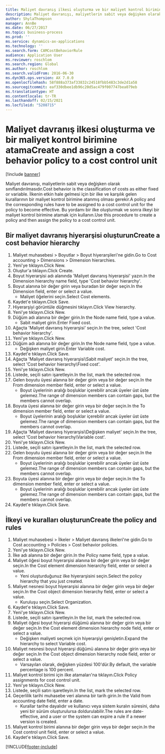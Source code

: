```yaml
---
title: Maliyet davranış ilkesi oluşturma ve bir maliyet kontrol birimine atama
description: Maliyet davranışı, maliyetlerin sabit veya değişken olarak sınıflandırılmasıdır.
author: ShylaThompson
manager: AnnBe
ms.date: 06/27/2017
ms.topic: business-process
ms.prod: ''
ms.service: dynamics-ax-applications
ms.technology: ''
ms.search.form: CAMCostBehaviorRule
audience: Application User
ms.reviewer: roschlom
ms.search.region: Global
ms.author: roschlom
ms.search.validFrom: 2016-06-30
ms.dyn365.ops.version: AX 7.0.0
ms.openlocfilehash: 58f888a373af33832c24518fbb5483c3de2d1a58
ms.sourcegitcommit: eaf330dbee1db96c20d5ac479f007747bea079eb
ms.translationtype: HT
ms.contentlocale: tr-TR
ms.lasthandoff: 02/15/2021
ms.locfileid: "5208715"
---
```

# <a name="create-and-assign-a-cost-behavior-policy-to-a-cost-control-unit"></a><span data-ttu-id="fc3e3-103">Maliyet davranış ilkesi oluşturma ve bir maliyet kontrol birimine atama</span><span class="sxs-lookup"><span data-stu-id="fc3e3-103">Create and assign a cost behavior policy to a cost control unit</span></span>

[!include [banner](../../includes/banner.md)]

<span data-ttu-id="fc3e3-104">Maliyet davranışı, maliyetlerin sabit veya değişken olarak sınıflandırılmasıdır.</span><span class="sxs-lookup"><span data-stu-id="fc3e3-104">Cost behavior is the classification of costs as either fixed or variable.</span></span> <span data-ttu-id="fc3e3-105">İlkenin etkin hale gelmesi için bir ilke ve karşılık gelen kurallarının bir maliyet kontrol birimine atanmış olması gerekir.</span><span class="sxs-lookup"><span data-stu-id="fc3e3-105">A policy and the corresponding rules have to be assigned to a cost control unit for the policy to become effective.</span></span> <span data-ttu-id="fc3e3-106">Bu yordamı bir ilke oluşturmak ve sonra ilkeyi bir maliyet kontrol birimine atamak için kullanın.</span><span class="sxs-lookup"><span data-stu-id="fc3e3-106">Use this procedure to create a policy and then assign the policy to a cost control unit.</span></span>


## <a name="create-a-cost-behavior-hierarchy"></a><span data-ttu-id="fc3e3-107">Bir maliyet davranış hiyerarşisi oluşturun</span><span class="sxs-lookup"><span data-stu-id="fc3e3-107">Create a cost behavior hierarchy</span></span>
1. <span data-ttu-id="fc3e3-108">Maliyet muhasebesi > Boyutlar > Boyut hiyerarşileri'ne gidin.</span><span class="sxs-lookup"><span data-stu-id="fc3e3-108">Go to Cost accounting > Dimensions > Dimension hierarchies.</span></span>
2. <span data-ttu-id="fc3e3-109">Yeni'ye tıklayın.</span><span class="sxs-lookup"><span data-stu-id="fc3e3-109">Click New.</span></span>
3. <span data-ttu-id="fc3e3-110">Oluştur'a tıklayın.</span><span class="sxs-lookup"><span data-stu-id="fc3e3-110">Click Create.</span></span>
4. <span data-ttu-id="fc3e3-111">Boyut hiyerarşisi adı alanında 'Maliyet davranış hiyerarşisi' yazın.</span><span class="sxs-lookup"><span data-stu-id="fc3e3-111">In the Dimension hierarchy name field, type 'Cost behavior hierarchy'.</span></span>
5. <span data-ttu-id="fc3e3-112">Boyut alanına bir değer girin veya buradan bir değer seçin.</span><span class="sxs-lookup"><span data-stu-id="fc3e3-112">In the Dimension field, enter or select a value.</span></span>
    * <span data-ttu-id="fc3e3-113">Maliyet öğelerini seçin.</span><span class="sxs-lookup"><span data-stu-id="fc3e3-113">Select Cost elements.</span></span>  
6. <span data-ttu-id="fc3e3-114">Kaydet'e tıklayın.</span><span class="sxs-lookup"><span data-stu-id="fc3e3-114">Click Save.</span></span>
7. <span data-ttu-id="fc3e3-115">Hiyerarşiyi görüntüle düğmesini tıklayın.</span><span class="sxs-lookup"><span data-stu-id="fc3e3-115">Click View hierarchy.</span></span>
8. <span data-ttu-id="fc3e3-116">Yeni'ye tıklayın.</span><span class="sxs-lookup"><span data-stu-id="fc3e3-116">Click New.</span></span>
9. <span data-ttu-id="fc3e3-117">Düğüm adı alanına bir değer girin.</span><span class="sxs-lookup"><span data-stu-id="fc3e3-117">In the Node name field, type a value.</span></span>
    * <span data-ttu-id="fc3e3-118">Sabit maliyet girin.</span><span class="sxs-lookup"><span data-stu-id="fc3e3-118">Enter Fixed cost.</span></span>  
10. <span data-ttu-id="fc3e3-119">Ağaçta 'Maliyet davranış hiyerarşisi' seçin.</span><span class="sxs-lookup"><span data-stu-id="fc3e3-119">In the tree, select 'Cost behavior hierarchy'.</span></span>
11. <span data-ttu-id="fc3e3-120">Yeni'ye tıklayın.</span><span class="sxs-lookup"><span data-stu-id="fc3e3-120">Click New.</span></span>
12. <span data-ttu-id="fc3e3-121">Düğüm adı alanına bir değer girin.</span><span class="sxs-lookup"><span data-stu-id="fc3e3-121">In the Node name field, type a value.</span></span>
    * <span data-ttu-id="fc3e3-122">Değişken maliyet girin.</span><span class="sxs-lookup"><span data-stu-id="fc3e3-122">Enter Variable cost.</span></span>  
13. <span data-ttu-id="fc3e3-123">Kaydet'e tıklayın.</span><span class="sxs-lookup"><span data-stu-id="fc3e3-123">Click Save.</span></span>
14. <span data-ttu-id="fc3e3-124">Ağaçta 'Maliyet davranış hiyerarşisi\Sabit maliyet' seçin.</span><span class="sxs-lookup"><span data-stu-id="fc3e3-124">In the tree, select 'Cost behavior hierarchy\Fixed cost'.</span></span>
15. <span data-ttu-id="fc3e3-125">Yeni'ye tıklayın.</span><span class="sxs-lookup"><span data-stu-id="fc3e3-125">Click New.</span></span>
16. <span data-ttu-id="fc3e3-126">Listede, seçili satırı işaretleyin.</span><span class="sxs-lookup"><span data-stu-id="fc3e3-126">In the list, mark the selected row.</span></span>
17. <span data-ttu-id="fc3e3-127">Gelen boyutu üyesi alanına bir değer girin veya bir değer seçin.</span><span class="sxs-lookup"><span data-stu-id="fc3e3-127">In the From dimension member field, enter or select a value.</span></span>
    * <span data-ttu-id="fc3e3-128">Boyut üyelerinin aralığı boşluklar içerebilir ancak üyeler üst üste gelemez.</span><span class="sxs-lookup"><span data-stu-id="fc3e3-128">The range of dimension members can contain gaps, but the members cannot overlap.</span></span>  
18. <span data-ttu-id="fc3e3-129">Boyuta üyesi alanına bir değer girin veya bir değer seçin.</span><span class="sxs-lookup"><span data-stu-id="fc3e3-129">In the To dimension member field, enter or select a value.</span></span>
    * <span data-ttu-id="fc3e3-130">Boyut üyelerinin aralığı boşluklar içerebilir ancak üyeler üst üste gelemez.</span><span class="sxs-lookup"><span data-stu-id="fc3e3-130">The range of dimension members can contain gaps, but the members cannot overlap.</span></span>  
19. <span data-ttu-id="fc3e3-131">Ağaçta 'Maliyet davranış hiyerarşisi\Değişken maliyet' seçin.</span><span class="sxs-lookup"><span data-stu-id="fc3e3-131">In the tree, select 'Cost behavior hierarchy\Variable cost'.</span></span>
20. <span data-ttu-id="fc3e3-132">Yeni'ye tıklayın.</span><span class="sxs-lookup"><span data-stu-id="fc3e3-132">Click New.</span></span>
21. <span data-ttu-id="fc3e3-133">Listede, seçili satırı işaretleyin.</span><span class="sxs-lookup"><span data-stu-id="fc3e3-133">In the list, mark the selected row.</span></span>
22. <span data-ttu-id="fc3e3-134">Gelen boyutu üyesi alanına bir değer girin veya bir değer seçin.</span><span class="sxs-lookup"><span data-stu-id="fc3e3-134">In the From dimension member field, enter or select a value.</span></span>
    * <span data-ttu-id="fc3e3-135">Boyut üyelerinin aralığı boşluklar içerebilir ancak üyeler üst üste gelemez.</span><span class="sxs-lookup"><span data-stu-id="fc3e3-135">The range of dimension members can contain gaps, but the members cannot overlap.</span></span>  
23. <span data-ttu-id="fc3e3-136">Boyuta üyesi alanına bir değer girin veya bir değer seçin.</span><span class="sxs-lookup"><span data-stu-id="fc3e3-136">In the To dimension member field, enter or select a value.</span></span>
    * <span data-ttu-id="fc3e3-137">Boyut üyelerinin aralığı boşluklar içerebilir ancak üyeler üst üste gelemez.</span><span class="sxs-lookup"><span data-stu-id="fc3e3-137">The range of dimension members can contain gaps, but the members cannot overlap.</span></span>  
24. <span data-ttu-id="fc3e3-138">Kaydet'e tıklayın.</span><span class="sxs-lookup"><span data-stu-id="fc3e3-138">Click Save.</span></span>

## <a name="create-the-policy-and-rules"></a><span data-ttu-id="fc3e3-139">İlkeyi ve kuralları oluşturun</span><span class="sxs-lookup"><span data-stu-id="fc3e3-139">Create the policy and rules</span></span>
1. <span data-ttu-id="fc3e3-140">Maliyet muhasebesi > İlkeler > Maliyet davranış ilkeleri'ne gidin.</span><span class="sxs-lookup"><span data-stu-id="fc3e3-140">Go to Cost accounting > Policies > Cost behavior policies.</span></span>
2. <span data-ttu-id="fc3e3-141">Yeni'ye tıklayın.</span><span class="sxs-lookup"><span data-stu-id="fc3e3-141">Click New.</span></span>
3. <span data-ttu-id="fc3e3-142">İlke adı alanına bir değer girin.</span><span class="sxs-lookup"><span data-stu-id="fc3e3-142">In the Policy name field, type a value.</span></span>
4. <span data-ttu-id="fc3e3-143">Maliyet öğesi boyut hiyerarşisi alanına bir değer girin veya bir değer seçin.</span><span class="sxs-lookup"><span data-stu-id="fc3e3-143">In the Cost element dimension hierarchy field, enter or select a value.</span></span>
    * <span data-ttu-id="fc3e3-144">Yeni oluşturduğunuz ilke hiyerarşisini seçin.</span><span class="sxs-lookup"><span data-stu-id="fc3e3-144">Select the policy hierarchy that you just created.</span></span>  
5. <span data-ttu-id="fc3e3-145">Maliyet nesnesi boyut hiyerarşisi alanına bir değer girin veya bir değer seçin.</span><span class="sxs-lookup"><span data-stu-id="fc3e3-145">In the Cost object dimension hierarchy field, enter or select a value.</span></span>
    * <span data-ttu-id="fc3e3-146">Kuruluşu seçin.</span><span class="sxs-lookup"><span data-stu-id="fc3e3-146">Select Organization.</span></span>  
6. <span data-ttu-id="fc3e3-147">Kaydet'e tıklayın.</span><span class="sxs-lookup"><span data-stu-id="fc3e3-147">Click Save.</span></span>
7. <span data-ttu-id="fc3e3-148">Yeni'ye tıklayın.</span><span class="sxs-lookup"><span data-stu-id="fc3e3-148">Click New.</span></span>
8. <span data-ttu-id="fc3e3-149">Listede, seçili satırı işaretleyin.</span><span class="sxs-lookup"><span data-stu-id="fc3e3-149">In the list, mark the selected row.</span></span>
9. <span data-ttu-id="fc3e3-150">Maliyet öğesi boyut hiyerarşi düğümü alanına bir değer girin veya bir değer seçin.</span><span class="sxs-lookup"><span data-stu-id="fc3e3-150">In the Cost element dimension hierarchy node field, enter or select a value.</span></span>
    * <span data-ttu-id="fc3e3-151">Değişken maliyeti seçmek için hiyerarşiyi genişletin.</span><span class="sxs-lookup"><span data-stu-id="fc3e3-151">Expand the hierarchy to select Variable cost.</span></span>  
10. <span data-ttu-id="fc3e3-152">Maliyet nesnesi boyut hiyerarşi düğümü alanına bir değer girin veya bir değer seçin.</span><span class="sxs-lookup"><span data-stu-id="fc3e3-152">In the Cost object dimension hierarchy node field, enter or select a value.</span></span>
    * <span data-ttu-id="fc3e3-153">Varsayılan olarak, değişken yüzdesi 100'dür.</span><span class="sxs-lookup"><span data-stu-id="fc3e3-153">By default, the variable percentage is 100 percent.</span></span>  
11. <span data-ttu-id="fc3e3-154">Maliyet kontrol birimi için ilke atamaları'na tıklayın.</span><span class="sxs-lookup"><span data-stu-id="fc3e3-154">Click Policy assignments for cost control unit.</span></span>
12. <span data-ttu-id="fc3e3-155">Yeni'ye tıklayın.</span><span class="sxs-lookup"><span data-stu-id="fc3e3-155">Click New.</span></span>
13. <span data-ttu-id="fc3e3-156">Listede, seçili satırı işaretleyin.</span><span class="sxs-lookup"><span data-stu-id="fc3e3-156">In the list, mark the selected row.</span></span>
14. <span data-ttu-id="fc3e3-157">Geçerlilik tarihi muhasebe veri alanına bir tarih girin.</span><span class="sxs-lookup"><span data-stu-id="fc3e3-157">In the Valid from accounting date field, enter a date.</span></span>
    * <span data-ttu-id="fc3e3-158">Kurallar tarihe dayalıdır ve kullanıcı veya sistem kuralın süresini, daha yeni bir sürüm oluşturulursa doldurulabilir.</span><span class="sxs-lookup"><span data-stu-id="fc3e3-158">The rules are date-effective, and a user or the system can expire a rule if a newer version is created.</span></span>  
15. <span data-ttu-id="fc3e3-159">Maliyet kontrol birimi alanına bir değer girin veya bir değer seçin.</span><span class="sxs-lookup"><span data-stu-id="fc3e3-159">In the Cost control unit field, enter or select a value.</span></span>
16. <span data-ttu-id="fc3e3-160">Kaydet'e tıklayın.</span><span class="sxs-lookup"><span data-stu-id="fc3e3-160">Click Save.</span></span>



[!INCLUDE[footer-include](../../../includes/footer-banner.md)]